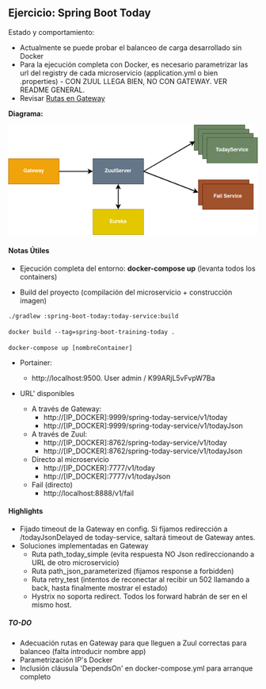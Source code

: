
## Ejercicio: Spring Boot Today

Estado y comportamiento:
+ Actualmente se puede probar el balanceo de carga desarrollado sin Docker
+ Para la ejecución completa con Docker, es necesario parametrizar las url del registry de cada microservicio 
(application.yml o bien .properties) - CON ZUUL LLEGA BIEN, NO CON GATEWAY. VER README GENERAL.
+ Revisar [Rutas en Gateway](gateway/src/main/resources/application.yml)



<b>Diagrama:</b>

![Diagrama](img/diagram.png)

#### Notas Útiles

+ Ejecución completa del entorno: <b>docker-compose up</b> (levanta todos los containers)

+ Build del proyecto (compilación del microservicio + construcción imagen)

```
./gradlew :spring-boot-today:today-service:build

docker build --tag=spring-boot-training-today .

docker-compose up [nombreContainer]
```

+ Portainer:
    - http:<nolink>//localhost:9500. User admin / K99ARjL5vFvpW7Ba

+ URL' disponibles

    - A través de Gateway:
        - http://[IP_DOCKER]:9999/spring-today-service/v1/today
        - http://[IP_DOCKER]:9999/spring-today-service/v1/todayJson    
    - A través de Zuul: 
        - http://[IP_DOCKER]:8762/spring-today-service/v1/today
        - http://[IP_DOCKER]:8762/spring-today-service/v1/todayJson
    - Directo al microservicio
        - http://[IP_DOCKER]:7777/v1/today
        - http://[IP_DOCKER]:7777/v1/todayJson
    - Fail (directo)
        - http://localhost:8888/v1/fail   
    
    
#### Highlights

+ Fijado timeout de la Gateway en config. Si fijamos redirección a /todayJsonDelayed de today-service, saltará timeout de Gateway antes.
+ Soluciones implementadas en Gateway
    - Ruta path_today_simple (evita respuesta NO Json redireccionando a URL de otro microservicio)
    - Ruta path_json_parameterized (fijamos response a forbidden)
    - Ruta retry_test (intentos de reconectar al recibir un 502 llamando a back, hasta finalmente mostrar el estado)
    - Hystrix no soporta redirect. Todos los forward habrán de ser en el mismo host.
    

##### TO-DO 

+ Adecuación rutas en Gateway para que lleguen a Zuul correctas para balanceo (falta introducir nombre app)
+ Parametrización IP's Docker 
+ Inclusión cláusula 'DependsOn' en docker-compose.yml para arranque completo 